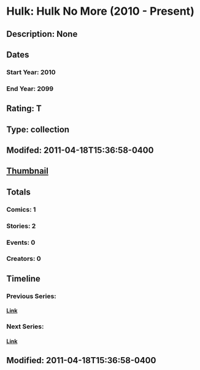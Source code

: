 # Hulk: Hulk No More (2010 - Present)
## Description: None
## Dates
### Start Year: 2010
### End Year: 2099
## Rating: T
## Type: collection
## Modifed: 2011-04-18T15:36:58-0400
## [Thumbnail](http://i.annihil.us/u/prod/marvel/i/mg/5/90/4cbccd5e9ff4b.jpg)
## Totals
### Comics: 1
### Stories: 2
### Events: 0
### Creators: 0
## Timeline
### Previous Series: 
#### [Link]()
### Next Series: 
#### [Link]()
## Modified: 2011-04-18T15:36:58-0400
